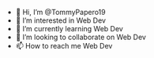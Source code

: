- 👋 Hi, I’m @TommyPapero19
- 👀 I’m interested in Web Dev
- 🌱 I’m currently learning Web Dev
- 💞️ I’m looking to collaborate on Web Dev
- 📫 How to reach me Web Dev

<!---
TommyPapero19/TommyPapero19 is a ✨ special ✨ repository because its `README.md` (this file) appears on your GitHub profile.
You can click the Preview link to take a look at your changes.
--->
